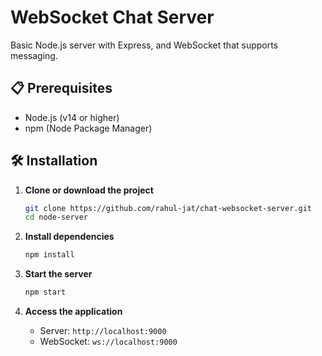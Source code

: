 # WebSocket Chat Server

Basic Node.js server with Express, and WebSocket that supports messaging.

## 📋 Prerequisites

- Node.js (v14 or higher)
- npm (Node Package Manager)

## 🛠️ Installation

1. **Clone or download the project**

   ```bash
   git clone https://github.com/rahul-jat/chat-websocket-server.git
   cd node-server
   ```

2. **Install dependencies**

   ```bash
   npm install
   ```

3. **Start the server**

   ```bash
   npm start
   ```

4. **Access the application**
   - Server: `http://localhost:9000`
   - WebSocket: `ws://localhost:9000`
